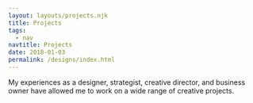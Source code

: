 ```yaml
---
layout: layouts/projects.njk
title: Projects
tags:
  - nav
navtitle: Projects
date: 2018-01-03
permalink: /designs/index.html
---
```


My experiences as a designer, strategist, creative director, and business owner have allowed me to work on a wide range of creative projects.